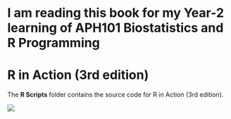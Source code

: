# I am reading this book for my Year-2 learning of APH101 Biostatistics and R Programming

# R in Action (3rd edition)
The **R Scripts** folder contains the source code for R in Action (3rd edition).

![](images/RiA3.jpg)

